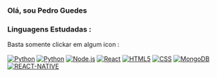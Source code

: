 ### Olá, sou Pedro Guedes 

### Linguagens Estudadas :
Basta somente clickar em algum icon :
<div style="display":inline_block>
<a href = "https://github.com/PedroHGuedesBraga/Python-UFPB/tree/main/Guanabara%20curso%20python"> <img align="center" alt="Python" src="https://img.shields.io/badge/Python-14354C?style=for-the-badge&logo=python&logoColor=white"/></a>
<a href = "https://github.com/PedroHGuedesBraga/POO-Project-Movie-application-"> <img align="center" alt="Python" src="https://img.shields.io/badge/Java-ED8B00?style=for-the-badge&logo=openjdk&logoColor=white"/></a>
<a href = "https://github.com/PedroHGuedesBraga/catalogoDigital"><img align="center" alt="Node.js" src="https://img.shields.io/badge/Node.js-43853D?style=for-the-badge&logo=node.js&logoColor=white"/></a>
<a href = "https://github.com/PedroHGuedesBraga/Buscador-REACT"><img align="center" alt="React" src="https://img.shields.io/badge/React-20232A?style=for-the-badge&logo=react&logoColor=61DAFB"/></a>
<a href = "https://github.com/PedroHGuedesBraga/Trabalho-Atividades"><img align="center" alt="HTML5" src="https://img.shields.io/badge/HTML5-E34F26?style=for-the-badge&logo=html5&logoColor=white"/></a>
<a href = "https://github.com/PedroHGuedesBraga/Trabalho-Atividades"><img align="center" alt="CSS" src="https://img.shields.io/badge/CSS3-1572B6?style=for-the-badge&logo=css3&logoColor=white"/></a>
<a href = "https://github.com/PedroHGuedesBraga/BancoDeDados"><img align="center" alt="MongoDB" src="https://img.shields.io/badge/MongoDB-4EA94B?style=for-the-badge&logo=mongodb&logoColor=white"/></a>
<a href = "https://github.com/PedroHGuedesBraga/entrega-fase-1-mobile-main"><img align="center" alt="REACT-NATIVE" src="https://img.shields.io/badge/React_Native-20232A?style=for-the-badge&logo=react&logoColor=61DAFB"/></a>
